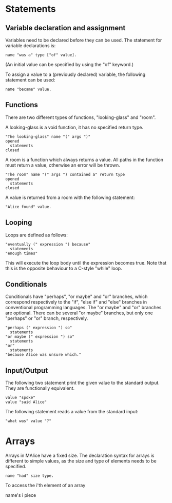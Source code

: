 # Statements

## Variable declaration and assignment

Variables need to be declared before they can be used. The statement for variable declarations is:

    name "was a" type ["of" value].

(An initial value can be specified by using the "of" keyword.)

To assign a value to a (previously declared) variable, the following statement can be used:

    name "became" value.

## Functions

There are two different types of functions, "looking-glass" and "room".

A looking-glass is a void function, it has no specified return type.

    "The looking-glass" name "(" args ")"
    opened
      statements
    closed

A room is a function which always returns a value. All paths in the function must return a value, otherwise an error will be thrown.

    "The room" name "(" args ") contained a" return type
    opened
      statements
    closed

A value is returned from a room with the following statement:

    "Alice found" value.

## Looping

Loops are defined as follows:

    "eventually (" expression ") because"
      statements
    "enough times"

This will execute the loop body until the expression becomes true. Note that this is the opposite behaviour to a C-style "while" loop.

## Conditionals

Conditionals have "perhaps", "or maybe" and "or" branches, which correspond respectively to the "if", "else if" and "else" branches in conventional programming languages. The "or maybe" and "or" branches are optional. There can be several "or maybe" branches, but only one "perhaps" or "or" branch, respectively.

    "perhaps (" expression ") so"
      statements
    "or maybe (" expression ") so"
      statements
    "or"
      statements
    "because Alice was unsure which."

## Input/Output

The following two statement print the given value to the standard output. They are functionally equivalent.

    value "spoke"
    value "said Alice"

The following statement reads a value from the standard input:

    "what was" value "?"

# Arrays

Arrays in MAlice have a fixed size. The declaration syntax for arrays is different to simple values, as the size and type of elements needs to be specified.

    name "had" size type.

To access the i'th element of an array

name's i piece
